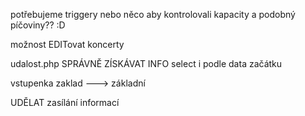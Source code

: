 
potřebujeme triggery nebo něco aby kontrolovali kapacity a podobný píčoviny?? :D

možnost EDITovat koncerty

udalost.php SPRÁVNĚ ZÍSKÁVAT INFO select i podle data začátku

vstupenka zaklad ---> základní

UDĚLAT zasílání informací
 
